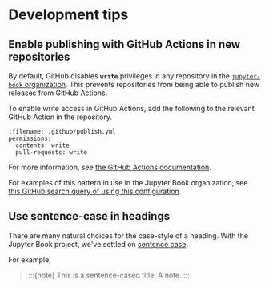 # Development tips

## Enable publishing with GitHub Actions in new repositories

By default, GitHub disables **`write`** privileges in any repository in the [`jupyter-book` organization](https://github.com/jupyter-book).
This prevents repositories from being able to publish new releases from GitHub Actions.

To enable write access in GitHub Actions, add the following to the relevant GitHub Action in the repository.

```{code-block} yaml
:filename: .github/publish.yml
permissions:
  contents: write
  pull-requests: write
```

For more information, see [the GitHub Actions documentation](https://docs.github.com/en/actions/using-jobs/assigning-permissions-to-jobs#defining-access-for-the-github_token-permissions).

For examples of this pattern in use in the Jupyter Book organization, see [this GitHub search query of using this configuration](https://github.com/search?q=org:jupyter-book+%22contents:+write%22+language:YAML&type=code).

## Use sentence-case in headings

There are many natural choices for the case-style of a heading. With the Jupyter Book project, we've settled on [sentence case](wiki:Stylistic_or_specialised_usage).

For example,

> :::{note} This is a sentence-cased title!
> A note.
> :::
